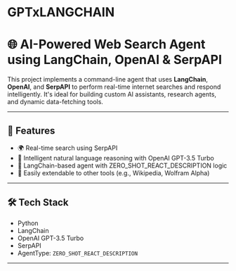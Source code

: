 # GPTxLANGCHAIN
# 🌐 AI-Powered Web Search Agent using LangChain, OpenAI & SerpAPI

This project implements a command-line agent that uses **LangChain**, **OpenAI**, and **SerpAPI** to perform real-time internet searches and respond intelligently. It's ideal for building custom AI assistants, research agents, and dynamic data-fetching tools.

---

## 🚀 Features

- 🌍 Real-time search using SerpAPI
- 🧠 Intelligent natural language reasoning with OpenAI GPT-3.5 Turbo
- 🔗 LangChain-based agent with ZERO_SHOT_REACT_DESCRIPTION logic
- 📜 Easily extendable to other tools (e.g., Wikipedia, Wolfram Alpha)

---

## 🛠️ Tech Stack

- Python
- LangChain
- OpenAI GPT-3.5 Turbo
- SerpAPI
- AgentType: `ZERO_SHOT_REACT_DESCRIPTION`

---
